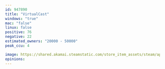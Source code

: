 ```yaml
---
id: 947890
title: "VirtualCast"
windows: "true"
mac: "false"
linux: false
positive: 76
negative: 22
estimated_owners: "20000 - 50000"
peak_ccu: 4

image: https://shared.akamai.steamstatic.com/store_item_assets/steam/apps/947890/header.jpg?t=1650354663
opinions:
---
```

